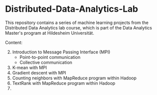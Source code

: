 # Distributed-Data-Analytics-Lab

This repository contains a series of machine learning projects from the Distributed Data Analytics lab course, which is part of the Data Analytics Master's program at Hildesheim Universität.

Content:

2. Introduction to Message Passing Interface (MPI)
   * Point-to-point communication
   * Collective communication
3. K-mean with MPI
4. Gradient descent with MPI
5. Counting neighbors with MapReduce program within Hadoop
6. TextRank with MapReduce program within Hadoop
7. 
